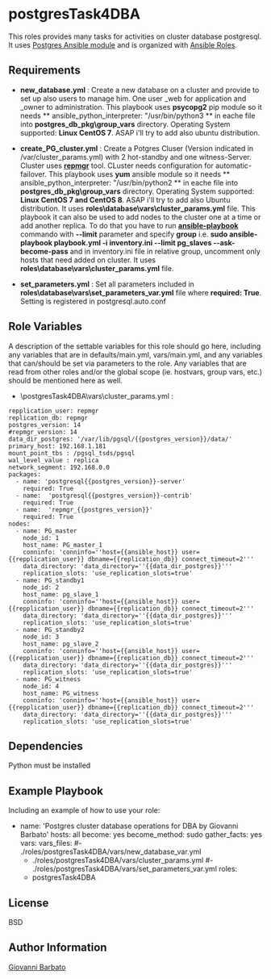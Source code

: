 postgresTask4DBA
=========

This roles provides many tasks for activities on cluster database postgresql. It uses [Postgres Ansible module](https://docs.ansible.com/ansible/2.8/modules/list_of_database_modules.html) and is organized with [Ansible Roles](https://docs.ansible.com/ansible/latest/user_guide/playbooks_reuse_roles.html).

Requirements
------------

* **new_database.yml** : Create a new database on a cluster and provide to set up also users to manage him. One user <newdbname>_web for application and <newdbname>_owner to administration. This playbook uses **psycopg2** pip module so it needs ** ansible_python_interpreter: "/usr/bin/python3 ** in eache file into **postgres_db_pkg\group_vars** directory. Operating System supported: **Linux CentOS 7**. ASAP i'll try to add also ubuntu distribution.

* **create_PG_cluster.yml** : Create a Potgres Cluser (Version indicated in /var/cluster_params.yml) with 2 hot-standby and one witness-Server. Cluster uses [**repmgr**](https://repmgr.org/) tool. CLuster needs configuration for automatic-failover. This playbook uses **yum** ansible module so it needs ** ansible_python_interpreter: "/usr/bin/python2 ** in eache file into **postgres_db_pkg\group_vars** directory. Operating System supported: **Linux CentOS 7 and CentOS 8**. ASAP i'll try to add also Ubuntu distribution. It uses **roles\database\vars\cluster_params.yml** file. This playbook it can also be used to add nodes to the cluster one at a time or add another replica. To do that you have to run [**ansible-playbook**](https://docs.ansible.com/ansible/latest/cli/ansible-playbook.html) commando with **--limit** parameter and specify **group** i.e. **sudo ansible-playbook playbook.yml -i inventory.ini --limit pg_slaves --ask-become-pass** and in inventory.ini file in relative group, uncomment only hosts that need added on cluster. It uses **roles\database\vars\cluster_params.yml** file.

* **set_parameters.yml** : Set all parameters included in **roles\database\vars\set_parameters_var.yml** file where **required: True**. Setting is   registered in postgresql.auto.conf

Role Variables
--------------

A description of the settable variables for this role should go here, including any variables that are in defaults/main.yml, vars/main.yml, and any variables that can/should be set via parameters to the role. Any variables that are read from other roles and/or the global scope (ie. hostvars, group vars, etc.) should be mentioned here as well.

* \postgresTask4DBA\vars\cluster_params.yml :

```
repplication_user: repmgr
replication_db: repmgr
postgres_version: 14
#repmgr_version: 14
data_dir_postgres: '/var/lib/pgsql/{{postgres_version}}/data/'
primary_host: 192.168.1.181
mount_point_tbs : /pgsql_tsds/pgsql
wal_level_value : replica
network_segment: 192.168.0.0
packages:
  - name: 'postgresql{{postgres_version}}-server'
    required: True
  - name:  'postgresql{{postgres_version}}-contrib'
    required: True
  - name:  'repmgr_{{postgres_version}}'
    required: True
nodes:
  - name: PG_master
    node_id: 1
    host_name: PG_master_1
    conninfo: 'conninfo=''host={{ansible_host}} user={{repplication_user}} dbname={{replication_db}} connect_timeout=2'''
    data_directory: 'data_directory=''{{data_dir_postgres}}'''
    replication_slots: 'use_replication_slots=true'
  - name: PG_standby1
    node_id: 2
    host_name: pg_slave_1
    conninfo: 'conninfo=''host={{ansible_host}} user={{repplication_user}} dbname={{replication_db}} connect_timeout=2'''
    data_directory: 'data_directory=''{{data_dir_postgres}}'''
    replication_slots: 'use_replication_slots=true'
  - name: PG_standby2
    node_id: 3
    host_name: pg_slave_2
    conninfo: 'conninfo=''host={{ansible_host}} user={{repplication_user}} dbname={{replication_db}} connect_timeout=2'''
    data_directory: 'data_directory=''{{data_dir_postgres}}'''
    replication_slots: 'use_replication_slots=true'
  - name: PG_witness
    node_id: 4
    host_name: PG_witness
    conninfo: 'conninfo=''host={{ansible_host}} user={{repplication_user}} dbname={{replication_db}} connect_timeout=2'''
    data_directory: 'data_directory=''{{data_dir_postgres}}'''
    replication_slots: 'use_replication_slots=true'
```

Dependencies
------------

Python must be installed

Example Playbook
----------------

Including an example of how to use your role:

-
  name: 'Postgres cluster database operations for DBA by Giovanni Barbato'
  hosts: all
  become: yes
  become_method: sudo
  gather_facts: yes
  vars:
  vars_files:
    #- ./roles/postgresTask4DBA/vars/new_database_var.yml
    - ./roles/postgresTask4DBA/vars/cluster_params.yml
    #- ./roles/postgresTask4DBA/vars/set_parameters_var.yml
  roles:
    - postgresTask4DBA

License
-------

BSD

Author Information
------------------

[Giovanni Barbato](https://github.com/GioBVVF)
